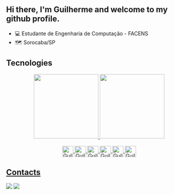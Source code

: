 ## Hi there, I'm Guilherme and welcome to my github profile.

- 💻 Estudante de Engenharia de Computação - FACENS
- 🗺️ Sorocaba/SP

## Tecnologies

<div align="center"> 
  <a href="https://github.com/GuilhermeSaracura">
  <img height="175em" src="https://github-readme-stats.vercel.app/api?username=GuilhermeSaracura&show_icons=true&theme=dark"/>
  <img height="175em" src="https://github-readme-stats.vercel.app/api/top-langs/?username=GuilhermeSaracura&layout=compact&theme=dark"/>
</div>
<br>
<div style="display: inline_block" align="center">
  <img align="center" alt="Guilherme-CSharp" width="30" src="https://cdn.jsdelivr.net/gh/devicons/devicon/icons/csharp/csharp-original.svg" />
  <img align="center" alt="Guilherme-HTML" width="30" src="https://cdn.jsdelivr.net/gh/devicons/devicon/icons/html5/html5-original.svg" />
  <img align="center" alt="Guilherme-CSS" width="30" src="https://cdn.jsdelivr.net/gh/devicons/devicon/icons/css3/css3-original.svg" />
  <img align="center" alt="Guilherme-JavaScript" width="30" src="https://cdn.jsdelivr.net/gh/devicons/devicon/icons/javascript/javascript-original.svg" />
  <img align="center" alt="Guilherme-Java" width="30" src="https://cdn.jsdelivr.net/gh/devicons/devicon/icons/java/java-original.svg" />
  <img align="center" alt="Guilherme-VueJS" width="30" src="https://cdn.jsdelivr.net/gh/devicons/devicon/icons/vuejs/vuejs-original.svg" />
</div>

## Contacts
  <div>
    <a href="https://www.linkedin.com/in/guilhermesaracura/" target="_blank"><img src="https://img.shields.io/badge/-LinkedIn-%230077B5?style=for-the-badge&logo=linkedin&logoColor=white" target="_blank"></a>
    <a href = "mailto:guilhermesaracura@gmail.com"><img src="https://img.shields.io/badge/Gmail-D14836?style=for-the-badge&logo=gmail&logoColor=white" target="_blank"></a>
  </div>
